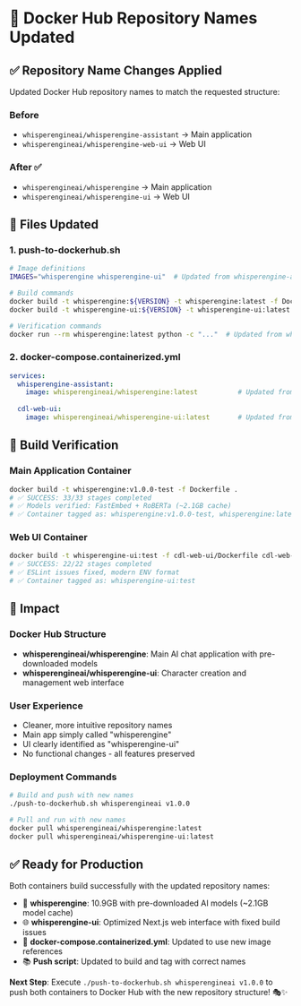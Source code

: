 # 🔄 Docker Hub Repository Names Updated

## ✅ Repository Name Changes Applied

Updated Docker Hub repository names to match the requested structure:

### **Before**
- `whisperengineai/whisperengine-assistant` → Main application
- `whisperengineai/whisperengine-web-ui` → Web UI

### **After** ✅
- `whisperengineai/whisperengine` → Main application  
- `whisperengineai/whisperengine-ui` → Web UI

## 📝 Files Updated

### **1. push-to-dockerhub.sh**
```bash
# Image definitions
IMAGES="whisperengine whisperengine-ui"  # Updated from whisperengine-assistant whisperengine-web-ui

# Build commands
docker build -t whisperengine:${VERSION} -t whisperengine:latest -f Dockerfile .
docker build -t whisperengine-ui:${VERSION} -t whisperengine-ui:latest -f cdl-web-ui/Dockerfile ./cdl-web-ui

# Verification commands  
docker run --rm whisperengine:latest python -c "..."  # Updated from whisperengine-assistant
```

### **2. docker-compose.containerized.yml**
```yaml
services:
  whisperengine-assistant:
    image: whisperengineai/whisperengine:latest          # Updated from whisperengine-assistant
    
  cdl-web-ui:
    image: whisperengineai/whisperengine-ui:latest       # Updated from whisperengine-web-ui
```

## 🧪 Build Verification

### **Main Application Container**
```bash
docker build -t whisperengine:v1.0.0-test -f Dockerfile .
# ✅ SUCCESS: 33/33 stages completed
# ✅ Models verified: FastEmbed + RoBERTa (~2.1GB cache)
# ✅ Container tagged as: whisperengine:v1.0.0-test, whisperengine:latest
```

### **Web UI Container**  
```bash
docker build -t whisperengine-ui:test -f cdl-web-ui/Dockerfile cdl-web-ui/
# ✅ SUCCESS: 22/22 stages completed  
# ✅ ESLint issues fixed, modern ENV format
# ✅ Container tagged as: whisperengine-ui:test
```

## 🎯 Impact

### **Docker Hub Structure**
- **whisperengineai/whisperengine**: Main AI chat application with pre-downloaded models
- **whisperengineai/whisperengine-ui**: Character creation and management web interface

### **User Experience**
- Cleaner, more intuitive repository names
- Main app simply called "whisperengine" 
- UI clearly identified as "whisperengine-ui"
- No functional changes - all features preserved

### **Deployment Commands**
```bash
# Build and push with new names
./push-to-dockerhub.sh whisperengineai v1.0.0

# Pull and run with new names  
docker pull whisperengineai/whisperengine:latest
docker pull whisperengineai/whisperengine-ui:latest
```

## ✅ Ready for Production

Both containers build successfully with the updated repository names:
- 🚀 **whisperengine**: 10.9GB with pre-downloaded AI models (~2.1GB model cache)
- 🌐 **whisperengine-ui**: Optimized Next.js web interface with fixed build issues
- 🐳 **docker-compose.containerized.yml**: Updated to use new image references
- 📚 **Push script**: Updated to build and tag with correct names

**Next Step**: Execute `./push-to-dockerhub.sh whisperengineai v1.0.0` to push both containers to Docker Hub with the new repository structure! 🎭✨